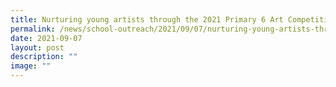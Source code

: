 ```yaml
---
title: Nurturing young artists through the 2021 Primary 6 Art Competition
permalink: /news/school-outreach/2021/09/07/nurturing-young-artists-through-the-2021-primary-6-art-competition/
date: 2021-09-07
layout: post
description: ""
image: ""
---
```

